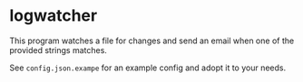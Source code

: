 # logwatcher

This program watches a file for changes and send an email when one of the provided strings matches.

See `config.json.exampe` for an example config and adopt it to your needs.
